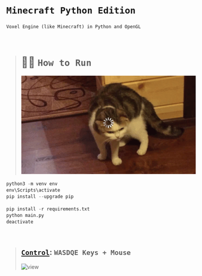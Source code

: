 # `Minecraft Python Edition`

    Voxel Engine (like Minecraft) in Python and OpenGL 

<br>

> # 🏃‍♂️ `How to Run`
> 
> ![image](https://github.com/imvickykumar999/Tesseract-Image-Search/blob/main/static/loading-cat.gif?raw=true)

```python
python3 -m venv env
env\Scripts\activate
pip install --upgrade pip

pip install -r requirements.txt
python main.py
deactivate
```

<br>

> ## [`Control`](https://github.com/imvickykumar999/Minecraft-OpenGL/blob/main/screenshot/play.mp4): `WASDQE Keys + Mouse`
> 
> ![view](https://github.com/imvickykumar999/Minecraft-OpenGL/assets/50515418/39a23297-51ff-4862-a94e-883f08fa008c)
